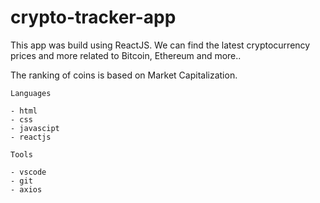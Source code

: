 # crypto-tracker-app

This app was build using ReactJS. We can find the latest cryptocurrency prices and more related to Bitcoin, Ethereum and more..

The ranking of coins is based on Market Capitalization.


`Languages`
```
- html
- css
- javascipt
- reactjs
```

`Tools`
```
- vscode
- git
- axios
```
